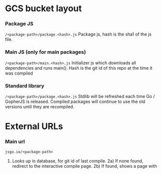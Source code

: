 
# GCS bucket layout

### Package JS
`/<package-path>/package.<hash>.js`
Package js, hash is the sha1 of the js file.

### Main JS (only for main packages)
`/<package-path>/main.<hash>.js`
Initializer js which downloads all dependencies and runs main(). Hash is the git id of this repo at 
the time it was compiled

### Standard library
`/<package-path>/package.<hash>.js`
Stdlib will be refreshed each time Go / GopherJS is released. Compiled packages will continue to 
use the old versions until they are recompiled.   

# External URLs

### Main url
`jsgo.io/<package-path>`
1) Looks up <package-path> in database, for git id of last compile.
2a) If none found, redirect to the interactive compile page.
2b) If found, shows a page with <script src="<cdn-host>/<package-path>/main.<hash>.js">

### JS url
`jsgo.io/<package-path>.js`
1) Looks up <package-path> in database, for git id of last compile.
2a) If none found, return 404.
2b) If found, redirect to <cdn-host>/<package-path>/main.<hash>.js

### Compile page
`jsgo.io/<package-path>?compile`
Shows interactive compile page. On compile:
1) Gets all dependencies (git only)
2) Compiles all code to JS
3) Uploads package JS to GCS bucket for all dependencies
4) Uploads main JS to GCS bucket
5) Updates database with new package -> git hash
